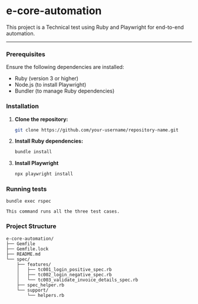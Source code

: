 # e-core-automation

This project is a Technical test using Ruby and Playwright for end-to-end automation.

---

### Prerequisites

Ensure the following dependencies are installed:

- Ruby (version 3 or higher)
- Node.js (to install Playwright)
- Bundler (to manage Ruby dependencies)

### Installation

1. **Clone the repository:**

   ```bash
   git clone https://github.com/your-username/repository-name.git
   ```
2. **Install Ruby dependencies:**
    ```bash
    bundle install
    ```
3. **Install Playwright**
    ```bash
    npx playwright install
    ```
### Running tests
    bundle exec rspec

    This command runs all the three test cases.

### Project Structure
```
e-core-automation/
├── Gemfile
├── Gemfile.lock
├── README.md
└── spec/
    ├── features/
    │   ├── tc001_login_positive_spec.rb
    │   ├── tc002_login_negative_spec.rb
    │   └── tc003_validate_invoice_details_spec.rb
    ├── spec_helper.rb
    └── support/
        └── helpers.rb
```

  
